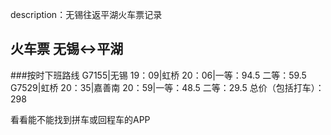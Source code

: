 description：无锡往返平湖火车票记录

## 火车票 无锡<->平湖

###按时下班路线
G7155|无锡 19：09|虹桥 20：06|一等：94.5 二等：59.5
G7529|虹桥 20：35|嘉善南 20：59|一等：48.5 二等：29.5
总价（包括打车）：298

看看能不能找到拼车或回程车的APP
